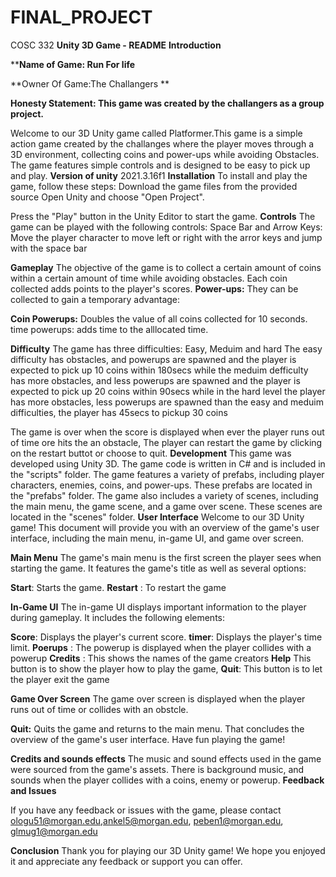 # FINAL_PROJECT
COSC 332
**Unity 3D Game - README**
**Introduction**

****Name of Game: Run For life**

**Owner Of Game:The Challangers **

**Honesty Statement: This game was created by the challangers as a group project.**

Welcome to our 3D Unity game called Platformer.This game is a simple action game created by the challanges where the player moves through a 3D environment, collecting coins and power-ups while avoiding Obstacles. The game features simple controls and is designed to be easy to pick up and play.
**Version of unity**
2021.3.16f1
**Installation**
To install and play the game, follow these steps:
Download the game files from the provided source 
Open Unity and choose "Open Project".


Press the "Play" button in the Unity Editor to start the game.
**Controls**
The game can be played with the following controls:
Space Bar and Arrow Keys: Move the player character to move left or right with the arror keys and jump with the space bar

**Gameplay**
The objective of the game is to collect a certain amount of coins within a certain amount of time while avoiding obstacles. Each coin collected adds points to the player's scores.
  **Power-ups:** They can be collected to gain a temporary advantage:

  **Coin Powerups:** Doubles the value of all coins collected for 10 seconds.
  time powerups: adds time to the alllocated time.

  **Difficulty**
   The game has three difficulties: Easy, Meduim and  hard 
   The easy difficulty has obstacles, and powerups are spawned and the player is expected to pick up 10 coins within 180secs while the meduim defficulty has more obstacles, and less powerups are spawned and the player is expected to pick up 20 coins within 90secs  while in the hard level the player has more obstacles, less powerups are spawned than the easy and meduim difficulties, the player has 45secs to pickup 30 coins

The game is over when the score is displayed when ever the player runs out of time ore hits the an obstacle, The player can restart the game by clicking on the restart buttot or choose to quit.
**Development**
This game was developed using Unity 3D. The game code is written in C# and is included in the "scripts" folder.
The game features a variety of prefabs, including player characters, enemies, coins, and power-ups. These prefabs are located in the "prefabs" folder.
The game also includes a variety of scenes, including the main menu, the game scene, and a game over scene. These scenes are located in the "scenes" folder.
**User Interface**
Welcome to our 3D Unity game! This document will provide you with an overview of the game's user interface, including the main menu, in-game UI, and game over screen.

**Main Menu**
The game's main menu is the first screen the player sees when starting the game. It features the game's title as well as several options:

**Start**: Starts the game.
**Restart** : To restart the game

**In-Game UI**
The in-game UI displays important information to the player during gameplay. It includes the following elements:

**Score**: Displays the player's current score.
**timer**: Displays the player's time limit.
**Poerups** : The powerup is displayed when the player collides with a powerup
**Credits** : This shows the names of the game creators 
**Help** This button is to show the player how to play the game,
**Quit**: This button is to let the player exit the game

**Game Over Screen**
The game over screen is displayed when the player runs out of time or collides with an obstcle. 


**Quit:** Quits the game and returns to the main menu.
That concludes the overview of the game's user interface. Have fun playing the game!

**Credits and sounds effects**
The music and sound effects used in the game were sourced from the game's assets. There is background music, and sounds when the player collides with a coins, enemy or powerup.
**Feedback and Issues**

If you have any feedback or issues with the game, please contact ologu51@morgan.edu,ankel5@morgan.edu, peben1@morgan.edu, glmug1@morgan.edu

**Conclusion**
Thank you for playing our 3D Unity game! We hope you enjoyed it and appreciate any feedback or support you can offer.

